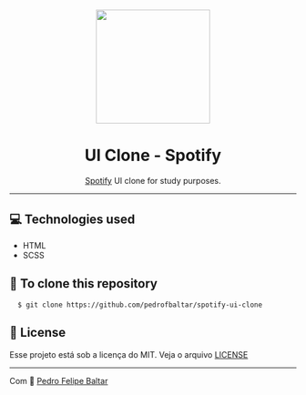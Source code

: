 <h1 align="center"> 
  <img src="https://i.pinimg.com/originals/0a/10/de/0a10de0640cbcfcd9cf0ac742b90bb30.png" width="200">
</h1>

<h1 align="center">
  UI Clone - Spotify
</h1>
<p align="center"><a href="https://spotify.com">Spotify</a> UI clone for study purposes.</p>
<hr>

## 💻 Technologies used

- HTML
- SCSS

## 🚀 To clone this repository

```
  $ git clone https://github.com/pedrofbaltar/spotify-ui-clone
```

## 📜 License

Esse projeto está sob a licença do MIT. Veja o arquivo [LICENSE](https://github.com/pedrofbaltar/spotify-ui-clone/blob/master/LICENSE)

<hr>

Com 💜 [Pedro Felipe Baltar](https://github.com/pedrofbaltar)